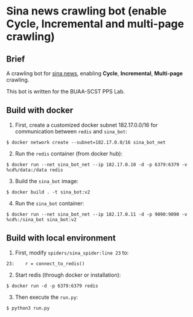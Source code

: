 # Sina news crawling bot (enable Cycle, Incremental and multi-page crawling)

## Brief

A crawling bot for [sina news](https://www.sina.com.cn), enabling **Cycle**, **Incremental**, **Multi-page** crawling. 

This bot is written for the BUAA-SCST PPS Lab.

## Build with docker

1. First, create a customized docker subnet 182.17.0.0/16 for communication between `redis` and `sina_bot`:
```
$ docker network create --subnet=182.17.0.0/16 sina_bot_net 
```

2. Run the `redis` container (from docker hub):

```
$ docker run --net sina_bot_net --ip 182.17.0.10 -d -p 6379:6379 -v %cd%/data:/data redis
```

3. Build the `sina_bot` image:

```
$ docker build . -t sina_bot:v2
```

4. Run the `sina_bot` container:

```
$ docker run --net sina_bot_net --ip 182.17.0.11 -d -p 9090:9090 -v %cd%:/sina_bot sina_bot:v2
```

## Build with local environment

1. First, modify `spiders/sina_spider:line 23` to:

```
23:    r = connect_to_redis()
```

2. Start redis (through docker or installation):

```
$ docker run -d -p 6379:6379 redis
```

3. Then execute the `run.py`:

```
$ python3 run.py
```

